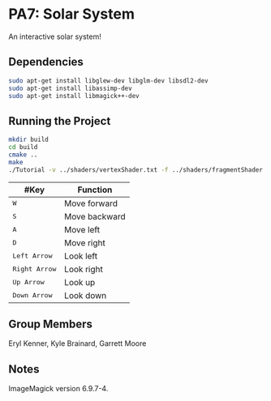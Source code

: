 # PA7: Solar System

An interactive solar system!

## Dependencies

```bash
sudo apt-get install libglew-dev libglm-dev libsdl2-dev
sudo apt-get install libassimp-dev
sudo apt-get install libmagick++-dev
```

## Running the Project

```bash
mkdir build
cd build
cmake ..
make
./Tutorial -v ../shaders/vertexShader.txt -f ../shaders/fragmentShader.txt -o ../obj/Tray.obj
```

#Key | Function
------------ | -------------
<kbd>W</kbd> | Move forward
<kbd>S</kbd> | Move backward
<kbd>A</kbd> | Move left
<kbd>D</kbd> | Move right
<kbd>Left Arrow</kbd> | Look left
<kbd>Right Arrow</kbd> | Look right
<kbd>Up Arrow</kbd> | Look up
<kbd>Down Arrow</kbd> | Look down

## Group Members

Eryl Kenner, Kyle Brainard, Garrett Moore

## Notes

ImageMagick version 6.9.7-4.
